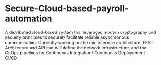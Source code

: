 # Secure-Cloud-based-payroll-automation
A distributed cloud-based system that leverages modern cryptography and security principles to securely facilitate reliable asynchronous communication.
Currently working on the microservice architecture, REST Architecure and API that will define the network infrastructure, and the GitOps pipelines for Continuous Integration/ Continuous Deployement CI/CD
